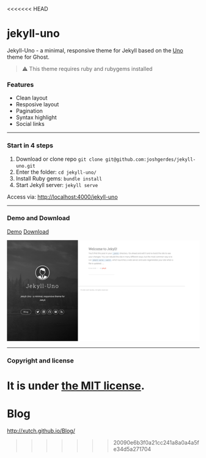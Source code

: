<<<<<<< HEAD
# jekyll-uno

Jekyll-Uno - a minimal, responsive theme for Jekyll based on the [Uno](https://github.com/daleanthony/Uno) theme for Ghost.

> :warning:
  This theme requires ruby and rubygems installed

### Features

* Clean layout
* Resposive layout
* Pagination
* Syntax highlight
* Social links

---

### Start in 4 steps

1. Download or clone repo `git clone git@github.com:joshgerdes/jekyll-uno.git`
2. Enter the folder: `cd jekyll-uno/`
3. Install Ruby gems: `bundle install`
4. Start Jekyll server: `jekyll serve`

Access via: [http://localhost:4000/jekyll-uno](http://localhost:4000/jekyll-uno)

---

### Demo and Download

[Demo](http://joshgerdes.com/jekyll-uno/)
[Download](https://github.com/joshgerdes/jekyll-uno/archive/master.zip)

![jekyll-uno - free Jekyll theme](/screenshot.png)

---

### Copyright and license

It is under [the MIT license](/LICENSE).
=======
# Blog

http://xutch.github.io/Blog/
>>>>>>> 20090e6b3f0a21cc241a8a0a4a5fe34d5a271704
